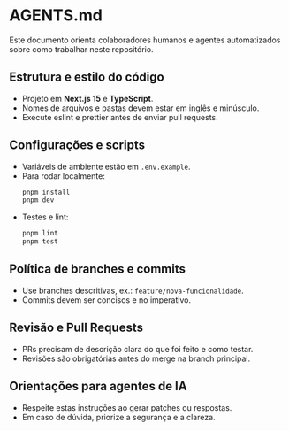 # AGENTS.md
Este documento orienta colaboradores humanos e agentes automatizados sobre como trabalhar neste repositório.

## Estrutura e estilo do código
- Projeto em **Next.js 15** e **TypeScript**.
- Nomes de arquivos e pastas devem estar em inglês e minúsculo.
- Execute eslint e prettier antes de enviar pull requests.

## Configurações e scripts
- Variáveis de ambiente estão em `.env.example`.
- Para rodar localmente:
  ```bash
  pnpm install
  pnpm dev
  ```
- Testes e lint:
  ```bash
  pnpm lint
  pnpm test
  ```

## Política de branches e commits
- Use branches descritivas, ex.: `feature/nova-funcionalidade`.
- Commits devem ser concisos e no imperativo.

## Revisão e Pull Requests
- PRs precisam de descrição clara do que foi feito e como testar.
- Revisões são obrigatórias antes do merge na branch principal.

## Orientações para agentes de IA
- Respeite estas instruções ao gerar patches ou respostas.
- Em caso de dúvida, priorize a segurança e a clareza.
